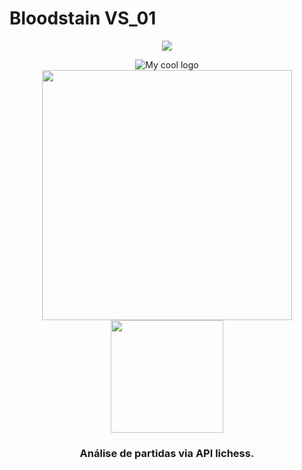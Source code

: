 # Bloodstain VS_01
<p align="center">
<img src="http://img.shields.io/static/v1?label=STATUS&message=EM%20DESENVOLVIMENTO&color=GREEN&style=for-the-badge"/> 
</p>
<div align="center">
   <img src="https://user-images.githubusercontent.com/66562175/180664984-f9ce8a26-923d-443e-a023-7b256e132b84.png" alt="My cool logo"/>
</div>
<div align="center">
   <img width="400" src="https://user-images.githubusercontent.com/66562175/180665164-f02553c5-9853-4f71-9bbc-877ee7313123.png" />
   <img width="180" src="https://lichess1.org/assets/logo/lichess-pad12.svg" />
</div>
<div align="center">
   <h3><p>Análise de partidas via API lichess.<p></h3>
</div>

